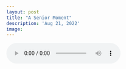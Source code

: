```yaml
---
layout: post
title: "A Senior Moment"
description: 'Aug 21, 2022'
image:
---
```


<audio controls preload="metadata">
  <source src="https://docs.google.com/uc?export=open&id=1-ZnKQKMFpoWyt1uJB2-zEsg9lviyFJCq" type="audio/mp3">
Your browser does not support the audio element.
</audio>

